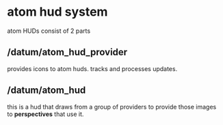 # atom hud system

atom HUDs consist of 2 parts

## /datum/atom_hud_provider

provides icons to atom huds. tracks and processes updates.

## /datum/atom_hud

this is a hud that draws from a group of providers to provide those images to **perspectives** that use it.
